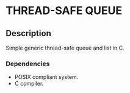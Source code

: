 # THREAD-SAFE QUEUE

## Description
Simple generic thread-safe queue and list in C.

### Dependencies
* POSIX compliant system.
* C compiler.
